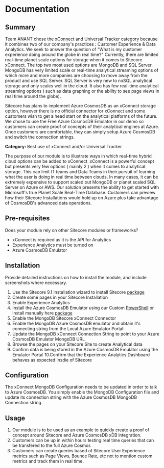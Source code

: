 # Documentation


## Summary

Team ANANT chose the xConnect and Universal Tracker category because it combines two of our company's practices : Customer Experience & Data Analytics.  We seek to answer the question of "What is my customer experience doing around the globe in real time?" Currently, there are limited real-time planet scale options for storage when it comes to Sitecore xConnect.  The top two most used options are MongoDB and SQL Server.  MongoDB has very limited scale or real-time analytical streaming options of which more and more companies are choosing to move away from the product and use SQL Server.  SQL Server is very new to noSQL analytical storage and only scales well in the cloud.  It also has few real-time analytical streaming options ( such as data graphing or the ability to see page views in real time around the globe).  

Sitecore has plans to implement Azure CosmosDB as an xConnect storage option, however there is no official connector for xConnect and some customers wish to get a head start on the analytical platforms of the future.  We chose to use the Free Azure CosmosDB Emulator in our demo so customers can create proof of concepts of their analytical engines at Azure.  Once customers are comfortable, they can simply setup Azure CosmosDB and switch the connection strings.

**Category:** Best use of xConnect and/or Universal Tracker

The purpose of our module is to illustrate ways in which real-time hybrid cloud options can be added to xConnect.  xConnect is a powerful concept but presents very few options ( mainly 2 ) when it comes to analytical storage.  This can limit IT teams and Data Teams in their pursuit of learning what the user is doing in real time between clouds.  In many cases, it can be extremely expensive to support scaled out MongoDB or planet scaled SQL Server on Azure or AWS.  Our solution presents the ability to get started with Microsoft's true Planet Scale Real-Time Database.  Customers can preview how their Sitecore Installations would hold up on Azure plus take advantage of CosmosDB's advanced data operations.
 

## Pre-requisites

Does your module rely on other Sitecore modules or frameworks?

- xConnect is required as it is the API for Analytics 
- Experience Analytics must be turned on
- Azure CosmosDB Emulator

## Installation

Provide detailed instructions on how to install the module, and include screenshots where necessary.

1. Use the Sitecore 9.1 Installation wizard to install Sitecore [package](https://dev.sitecore.net/Downloads/Sitecore_Experience_Platform/91/Sitecore_Experience_Platform_91_Initial_Release.aspx)
2. Create some pages in your Sitecore Installation 
3. Enable Experience Analytics
4. Install the Azure CosmosDB Emulator using our Custom [PowerShell](https://github.com/Sitecore-Hackathon/2019-Team-ANANT/blob/master/src/Foundation/Install_Cosmos_Emu.ps1) or install manually here [package](https://aka.ms/cosmosdb-emulator)
5. Enable the MongoDB Sitecore xConnect Connector
6. Enable the MongoDB Azure CosmosDB emulator and obtain it's connecting string from the Local Azure Emulator Portal 
7. Update the MongoDB xConnect Connection String to point to your Azure CosmosDB Emulator MongoDB URL
8. Browse the pages on your Sitecore Site to create Analytical data
9. Confirm data is being stored in the Azure CosmosDB Emulator using the Emulator Portal
10.Confirm that the Experience Analytics Dashboard behaves as expected insdie of Sitecore

## Configuration

The xConnect MongoDB Configuration needs to be updated in order to talk to Azure CosmosDB.  You simply enable the MongoDB Configuration file and update its connection string with the Azure CosmosDB MongoDB Connection string.


## Usage

1. Our module is to be used as an example to quickly create a proof of concept around Sitecore and Azure CosmosDB xDB integration.
2. Customers can be up in within hours testing real time queries that can be transfered to the full Azure Cosmos
3. Customers can create queries based of Sitecore User Experience metrics such as Page Views, Bounce Rate, etc not to mention custom metrics and track them in real time.

